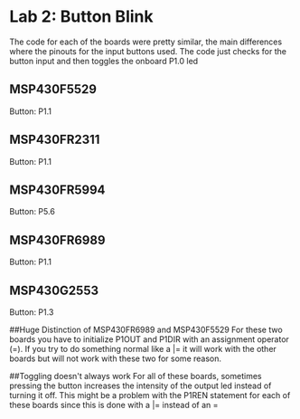 # Lab 2: Button Blink
The code for each of the boards were pretty similar, the main differences where the pinouts for the input buttons used. The code just checks for the button input and then toggles the onboard P1.0 led

## MSP430F5529 
Button: P1.1
## MSP430FR2311 
Button: P1.1
## MSP430FR5994 
Button: P5.6
## MSP430FR6989 
Button: P1.1
## MSP430G2553 
Button: P1.3 

##Huge Distinction of MSP430FR6989 and MSP430F5529
For these two boards you have to initialize P1OUT and P1DIR with an assignment operator (=). If you try to do something normal like a |= it will work with the other boards but will not work with these two for some reason.

##Toggling doesn't always work
For all of these boards, sometimes pressing the button increases the intensity of the output led instead of turning it off. This might be a problem with the P1REN statement for each of these boards since this is done with a |= instead of an =


